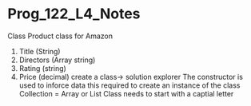 # Prog_122_L4_Notes
Class 
Product class for Amazon
1) Title (String)
2) Directors (Array string)
3) Rating (string)
4) Price (decimal)
create a class-> solution explorer
The constructor is used to inforce data this required to create an instance of the class
Collection = Array or List
Class needs to start with a captial letter
